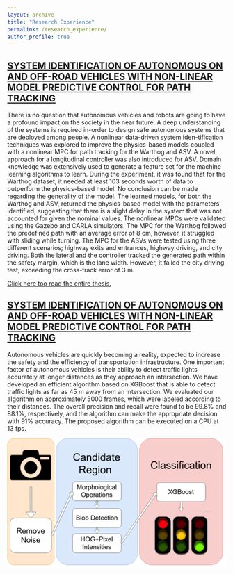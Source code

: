 ```yaml
---
layout: archive
title: "Research Experience"
permalink: /research_experience/
author_profile: true
---
```


## [SYSTEM IDENTIFICATION OF AUTONOMOUS ON AND OFF-ROAD VEHICLES WITH NON-LINEAR MODEL PREDICTIVE CONTROL FOR PATH TRACKING](/files/KARKOUB-THESIS-2021.pdf)

There is no question that autonomous vehicles and robots are going to have a profound impact on the society in the near future. A deep understanding of the systems is required in-order to design safe autonomous systems that are deployed among people. A nonlinear data-driven system iden-tification techniques was explored to improve the physics-based models coupled with a nonlinear MPC for path tracking for the Warthog and ASV. A novel approach for a longitudinal controller was also introduced for ASV. Domain knowledge was extensively used to generate a feature set for the machine learning algorithms to learn. During the experiment, it was found that for the Warthog dataset, it needed at least 103 seconds worth of data to outperform the physics-based model. No conclusion can be made regarding the generality of the model. The learned models, for both the Warthog and ASV, returned the physics-based model with the parameters identified, suggesting that there is a slight delay in the system that was not accounted for given the nominal values. The nonlinear MPCs were validated using the Gazebo and CARLA simulators. The MPC for the Warthog followed the predefined path with an average error of 8 cm, however, it struggled with sliding while turning. The MPC for the ASVs were tested using three different scenarios; highway exits and entrances, highway driving, and city driving. Both the lateral and the controller tracked the generated path within the safety margin, which is the lane width. However, it failed the city driving test, exceeding the cross-track error of 3 m.

[Click here too read the entire thesis.](/files/KARKOUB-THESIS-2021.pdf)

## [SYSTEM IDENTIFICATION OF AUTONOMOUS ON AND OFF-ROAD VEHICLES WITH NON-LINEAR MODEL PREDICTIVE CONTROL FOR PATH TRACKING](/files/Efficient_Traffic_Light_Detection_for_Autonomous_Vehicles.pdf)

Autonomous vehicles are quickly becoming a reality, expected to increase the safety and the efficiency of transportation infrastructure. One important factor of autonomous vehicles is their ability to detect traffic lights accurately at longer distances as they approach an intersection. We have developed an efficient algorithm based on XGBoost that is able to detect traffic lights as far as 45 m away from an intersection. We evaluated our algorithm on approximately 5000 frames, which were labeled according to their distances. The overall precision and recall were found to be 99.8% and 88.1%, respectively, and the algorithm can make the appropriate decision with 91% accuracy. The proposed algorithm can be executed on a CPU at 13 fps.

<p align="center">
  <img src="/images/tl_detection_arch.png" width=750>
</p>
